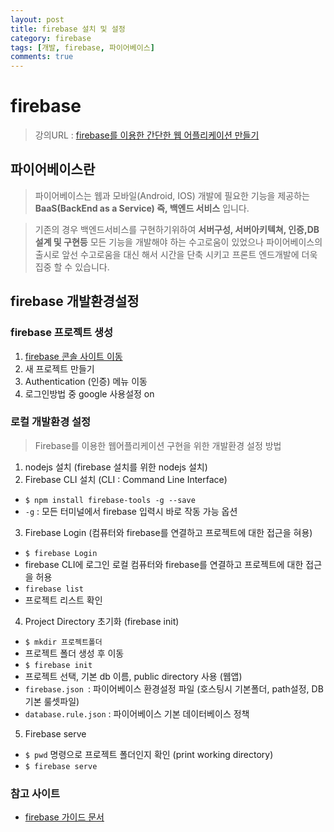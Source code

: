 ```yaml
---
layout: post
title: firebase 설치 및 설정
category: firebase
tags: [개발, firebase, 파이어베이스]
comments: true
---
```

# firebase
> 강의URL : [firebase를 이용한 간단한 웹  어플리케이션 만들기](https://www.inflearn.com/course/%ED%8C%8C%EC%9D%B4%EC%96%B4%EB%B2%A0%EC%9D%B4%EC%8A%A4-%EA%B0%95%EC%A2%8C-%EC%9B%B9-%EC%96%B4%ED%94%8C%EB%A6%AC%EC%BC%80%EC%9D%B4%EC%85%98/)


## 파이어베이스란    
> 파이어베이스는 웹과 모바일(Android, IOS) 개발에 필요한 기능을 제공하는 **BaaS(BackEnd as a Service)  즉, 백엔드 서비스** 입니다.

>기존의 경우 백엔드서비스를 구현하기위하여 **서버구성, 서버아키텍쳐, 인증,DB설계 및 구현등** 모든 기능을 개발해야 하는 수고로움이 있었으나 파이어베이스의 출시로 앞선 수고로움을 대신 해서 시간을 단축 시키고 프론트 엔드개발에 더욱 집중 할 수 있습니다.

## firebase 개발환경설정

### firebase 프로젝트 생성
1. [firebase 콘솔 사이트 이동](https://console.firebase.google.com/)
2. 새 프로젝트 만들기
3. Authentication (인증) 메뉴 이동
4. 로그인방법 중 google 사용설정 on

### 로컬 개발환경 설정
> Firebase를 이용한 웹어플리케이션 구현을 위한 개발환경 설정 방법

1. nodejs 설치 (firebase 설치를 위한 nodejs 설치)
2. Firebase CLI 설치 (CLI : Command Line Interface)
- `$ npm install firebase-tools -g --save`
- `-g` : 모든 터미널에서 firebase 입력시 바로 작동 가능 옵션

3. Firebase Login (컴퓨터와 firebase를 연결하고 프로젝트에 대한 접근을 혀용)
- `$ firebase Login`
- firebase CLI에 로그인 로컬 컴퓨터와 firebase를 연결하고 프로젝트에 대한 접근을 허용
-  `firebase list`
- 프로젝트 리스트 확인

4. Project Directory 초기화 (firebase init)
- `$ mkdir 프로젝트폴더`
- 프로젝트 폴더 생성 후 이동
- `$ firebase init`
- 프로젝트 선택, 기본 db 이름, public directory 사용 (웹앱)
- `firebase.json `: 파이어베이스 환경설정 파일 (호스팅시 기본폴더, path설정, DB 기본 룰셋파일)
- `database.rule.json` : 파이어베이스 기본 데이터베이스 정책

5. Firebase serve
- `$ pwd` 명령으로 프로젝트 폴더인지 확인 (print working directory)
- `$ firebase serve`

### 참고 사이트
- [firebase 가이드 문서](https://firebase.google.com/docs/hosting/)
